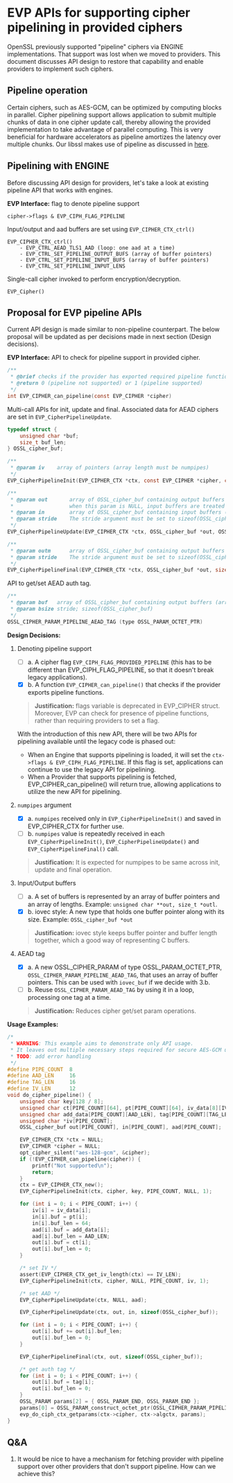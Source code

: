 EVP APIs for supporting cipher pipelining in provided ciphers
=============================================================

OpenSSL previously supported "pipeline" ciphers via ENGINE implementations. That support was lost when we moved to providers. This document discusses API design to restore that capability and enable providers to implement such ciphers.

Pipeline operation
-------------------

Certain ciphers, such as AES-GCM, can be optimized by computing blocks in parallel. Cipher pipelining support allows application to submit multiple chunks of data in one cipher update call, thereby allowing the provided implementation to take advantage of parallel computing. This is very beneficial for hardware accelerators as pipeline amortizes the latency over multiple chunks. Our libssl makes use of pipeline as discussed in [here](https://www.openssl.org/docs/manmaster/man3/SSL_CTX_set_max_pipelines.html).

Pipelining with ENGINE
-----------------------

Before discussing API design for providers, let's take a look at existing pipeline API that works with engines.

**EVP Interface:**
flag to denote pipeline support
```
cipher->flags & EVP_CIPH_FLAG_PIPELINE
```

Input/output and aad buffers are set using `EVP_CIPHER_CTX_ctrl()`
```
EVP_CIPHER_CTX_ctrl() 
    - EVP_CTRL_AEAD_TLS1_AAD (loop: one aad at a time)
    - EVP_CTRL_SET_PIPELINE_OUTPUT_BUFS (array of buffer pointers)
    - EVP_CTRL_SET_PIPELINE_INPUT_BUFS (array of buffer pointers)
    - EVP_CTRL_SET_PIPELINE_INPUT_LENS
```

Single-call cipher invoked to perform encryption/decryption. 
```
EVP_Cipher()
```


Proposal for EVP pipeline APIs
-------------------------------------

Current API design is made similar to non-pipeline counterpart. The below proposal will be updated as per decisions made in next section (Design decisions).

**EVP Interface:**
API to check for pipeline support in provided cipher.
```c
/**
 * @brief checks if the provider has exported required pipeline functions
 * @return 0 (pipeline not supported) or 1 (pipeline supported)
 */
int EVP_CIPHER_can_pipeline(const EVP_CIPHER *cipher)
```

Multi-call APIs for init, update and final. Associated data for AEAD ciphers are set in `EVP_CipherPipelineUpdate`.
```c
typedef struct {
    unsigned char *buf;
    size_t buf_len;
} OSSL_cipher_buf;

/**
 * @param iv    array of pointers (array length must be numpipes)
 */
EVP_CipherPipelineInit(EVP_CIPHER_CTX *ctx, const EVP_CIPHER *cipher, const unsigned char *key, size_t numpipes, const unsigned char **iv, int enc);

/**
 * @param out       array of OSSL_cipher_buf containing output buffers (array length must be numpipes)
 *                  when this param is NULL, input buffers are treated as AAD data (individual pointers within array being NULL will be an error)
 * @param in        array of OSSL_cipher_buf containing input buffers (array length must be numpipes)
 * @param stride    The stride argument must be set to sizeof(OSSL_cipher_buf)
 */
EVP_CipherPipelineUpdate(EVP_CIPHER_CTX *ctx, OSSL_cipher_buf *out, OSSL_cipher_buf *in, size_t stride);

/**
 * @param outm      array of OSSL_cipher_buf containing output buffers (array length must be numpipes)
 * @param stride    The stride argument must be set to sizeof(OSSL_cipher_buf)
 */
EVP_CipherPipelineFinal(EVP_CIPHER_CTX *ctx, OSSL_cipher_buf *out, size_t stride);
```

API to get/set AEAD auth tag.
```c
/**
 * @param buf   array of OSSL_cipher_buf containing output buffers (array length must be numpipes)
 * @param bsize stride; sizeof(OSSL_cipher_buf)
 */
OSSL_CIPHER_PARAM_PIPELINE_AEAD_TAG (type OSSL_PARAM_OCTET_PTR)
```

**Design Decisions:**
1. Denoting pipeline support
    - [ ] a. A cipher flag `EVP_CIPH_FLAG_PROVIDED_PIPELINE` (this has to be different than EVP_CIPH_FLAG_PIPELINE, so that it doesn't break legacy applications).
    - [x] b. A function `EVP_CIPHER_can_pipeline()` that checks if the provider exports pipeline functions.
    > **Justification:** flags variable is deprecated in EVP_CIPHER struct. Moreover, EVP can check for presence of pipeline functions, rather than requiring providers to set a flag.

    With the introduction of this new API, there will be two APIs for pipelining available until the legacy code is phased out:

    - When an Engine that supports pipelining is loaded, it will set the `ctx->flags & EVP_CIPH_FLAG_PIPELINE`. If this flag is set, applications can continue to use the legacy API for pipelining.
    - When a Provider that supports pipelining is fetched, EVP_CIPHER_can_pipeline() will return true, allowing applications to utilize the new API for pipelining.

2. `numpipes` argument
    - [x] a. `numpipes` received only in `EVP_CipherPipelineInit()` and saved in EVP_CIPHER_CTX for further use.
    - [ ] b. `numpipes` value is repeatedly received in each `EVP_CipherPipelineInit()`, `EVP_CipherPipelineUpdate()` and `EVP_CipherPipelineFinal()` call.
    > **Justification:** It is expected for numpipes to be same across init, update and final operation.

3. Input/Output buffers
    - [ ] a. A set of buffers is represented by an array of buffer pointers and an array of lengths. Example: `unsigned char **out, size_t *outl`.
    - [x] b. iovec style: A new type that holds one buffer pointer along with its size. Example: `OSSL_cipher_buf *out`
    > **Justification:** iovec style keeps buffer pointer and buffer length together, which a good way of representing C buffers.

4. AEAD tag
    - [x] a. A new OSSL_CIPHER_PARAM of type OSSL_PARAM_OCTET_PTR, `OSSL_CIPHER_PARAM_PIPELINE_AEAD_TAG`, that uses an array of buffer pointers. This can be used with `iovec_buf` if we decide with 3.b.
    - [ ] b. Reuse `OSSL_CIPHER_PARAM_AEAD_TAG` by using it in a loop, processing one tag at a time.
    > **Justification:** Reduces cipher get/set param operations.

**Usage Examples:**
```c
/*
 * WARNING: This example aims to demonstrate only API usage. 
 * It leaves out multiple necessary steps required for secure AES-GCM use.
 * TODO: add error handling
 */
#define PIPE_COUNT  8
#define AAD_LEN     16
#define TAG_LEN     16
#define IV_LEN      12
void do_cipher_pipeline() {
    unsigned char key[128 / 8];
    unsigned char ct[PIPE_COUNT][64], pt[PIPE_COUNT][64], iv_data[8][IV_LEN];
    unsigned char add_data[PIPE_COUNT][AAD_LEN], tag[PIPE_COUNT][TAG_LEN];
    unsigned char *iv[PIPE_COUNT];
    OSSL_cipher_buf out[PIPE_COUNT], in[PIPE_COUNT], aad[PIPE_COUNT];

    EVP_CIPHER_CTX *ctx = NULL;
    EVP_CIPHER *cipher = NULL;
    opt_cipher_silent("aes-128-gcm", &cipher);
    if (!EVP_CIPHER_can_pipeline(cipher)) {
        printf("Not supported\n");
        return;
    }
    ctx = EVP_CIPHER_CTX_new();
    EVP_CipherPipelineInit(ctx, cipher, key, PIPE_COUNT, NULL, 1);

    for (int i = 0; i < PIPE_COUNT; i++) {
        iv[i] = iv_data[i];
        in[i].buf = pt[i];
        in[i].buf_len = 64;
        aad[i].buf = add_data[i];
        aad[i].buf_len = AAD_LEN;
        out[i].buf = ct[i];
        out[i].buf_len = 0;
    }

    /* set IV */
    assert(EVP_CIPHER_CTX_get_iv_length(ctx) == IV_LEN);
    EVP_CipherPipelineInit(ctx, cipher, NULL, PIPE_COUNT, iv, 1);

    /* set AAD */
    EVP_CipherPipelineUpdate(ctx, NULL, aad);

    EVP_CipherPipelineUpdate(ctx, out, in, sizeof(OSSL_cipher_buf));

    for (int i = 0; i < PIPE_COUNT; i++) {
        out[i].buf += out[i].buf_len;
        out[i].buf_len = 0;
    }

    EVP_CipherPipelineFinal(ctx, out, sizeof(OSSL_cipher_buf));

    /* get auth tag */
    for (int i = 0; i < PIPE_COUNT; i++) {
        out[i].buf = tag[i];
        out[i].buf_len = 0;
    }
    OSSL_PARAM params[2] = { OSSL_PARAM_END, OSSL_PARAM_END };
    params[0] = OSSL_PARAM_construct_octet_ptr(OSSL_CIPHER_PARAM_PIPELINE_AEAD_TAG, out, sizeof(OSSL_cipher_buf));
    evp_do_ciph_ctx_getparams(ctx->cipher, ctx->algctx, params);
}
```

Q&A
----
1. It would be nice to have a mechanism for fetching provider with pipeline support over other providers that don't support pipeline. How can we achieve this?